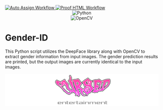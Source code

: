 <a href="https://github.com/CursedPrograms/project-template/actions/workflows/auto-assign.yml">
    <img class="workflow-badge workflow-success" src="https://github.com/CursedPrograms/project-template/actions/workflows/auto-assign.yml/badge.svg" alt="Auto Assign Workflow">
</a>

<a href="https://github.com/CursedPrograms/project-template/actions/workflows/proof-html.yml">
    <img class="workflow-badge workflow-success" src="https://github.com/CursedPrograms/project-template/actions/workflows/proof-html.yml/badge.svg" alt="Proof HTML Workflow">
</a>

<div align="center">
  <img alt="Python" src="https://img.shields.io/badge/python%20-%23323330.svg?&style=for-the-badge&logo=python&logoColor=white"/>
</div>

<div align="center">
   <img alt="OpenCV" src="https://img.shields.io/badge/opencv-%23323330.svg?&style=for-the-badge&logo=opencv&logoColor=white"/>
</div>

# Gender-ID

This Python script utilizes the DeepFace library along with OpenCV to extract gender information from input images. The gender prediction results are printed, but the output images are currently identical to the input images.

<a href="https://cursed-entertainment.itch.io/" target="_blank">
    <img src="https://github.com/CursedPrograms/cursedentertainment/raw/main/images/logos/logo-wide-grey.png"
        alt="CursedEntertainment Logo">
</a>
